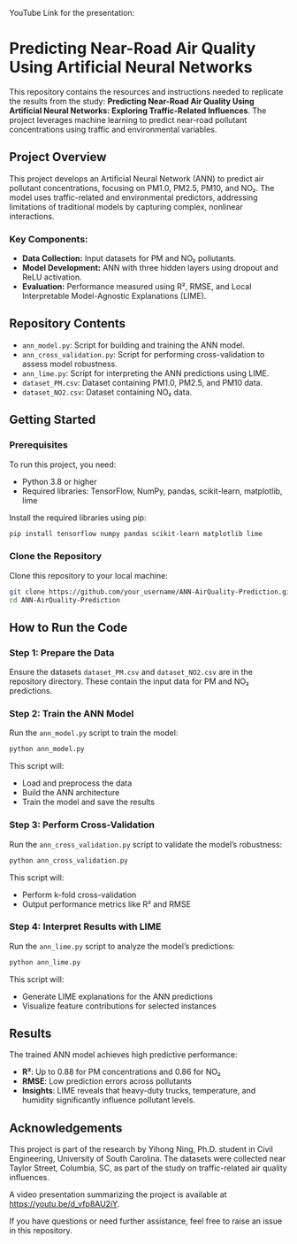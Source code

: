 YouTube Link for the presentation: 
# Predicting Near-Road Air Quality Using Artificial Neural Networks

This repository contains the resources and instructions needed to replicate the results from the study: **Predicting Near-Road Air Quality Using Artificial Neural Networks: Exploring Traffic-Related Influences**. The project leverages machine learning to predict near-road pollutant concentrations using traffic and environmental variables.


## Project Overview
This project develops an Artificial Neural Network (ANN) to predict air pollutant concentrations, focusing on PM1.0, PM2.5, PM10, and NO₂. The model uses traffic-related and environmental predictors, addressing limitations of traditional models by capturing complex, nonlinear interactions.

### Key Components:
- **Data Collection:** Input datasets for PM and NO₂ pollutants.
- **Model Development:** ANN with three hidden layers using dropout and ReLU activation.
- **Evaluation:** Performance measured using R², RMSE, and Local Interpretable Model-Agnostic Explanations (LIME).

## Repository Contents
- `ann_model.py`: Script for building and training the ANN model.
- `ann_cross_validation.py`: Script for performing cross-validation to assess model robustness.
- `ann_lime.py`: Script for interpreting the ANN predictions using LIME.
- `dataset_PM.csv`: Dataset containing PM1.0, PM2.5, and PM10 data.
- `dataset_NO2.csv`: Dataset containing NO₂ data.

## Getting Started
### Prerequisites
To run this project, you need:
- Python 3.8 or higher
- Required libraries: TensorFlow, NumPy, pandas, scikit-learn, matplotlib, lime

Install the required libraries using pip:
```bash
pip install tensorflow numpy pandas scikit-learn matplotlib lime
```

### Clone the Repository
Clone this repository to your local machine:
```bash
git clone https://github.com/your_username/ANN-AirQuality-Prediction.git
cd ANN-AirQuality-Prediction
```

## How to Run the Code
### Step 1: Prepare the Data
Ensure the datasets `dataset_PM.csv` and `dataset_NO2.csv` are in the repository directory. These contain the input data for PM and NO₂ predictions.

### Step 2: Train the ANN Model
Run the `ann_model.py` script to train the model:
```bash
python ann_model.py
```
This script will:
- Load and preprocess the data
- Build the ANN architecture
- Train the model and save the results

### Step 3: Perform Cross-Validation
Run the `ann_cross_validation.py` script to validate the model’s robustness:
```bash
python ann_cross_validation.py
```
This script will:
- Perform k-fold cross-validation
- Output performance metrics like R² and RMSE

### Step 4: Interpret Results with LIME
Run the `ann_lime.py` script to analyze the model’s predictions:
```bash
python ann_lime.py
```
This script will:
- Generate LIME explanations for the ANN predictions
- Visualize feature contributions for selected instances

## Results
The trained ANN model achieves high predictive performance:
- **R²**: Up to 0.88 for PM concentrations and 0.86 for NO₂
- **RMSE**: Low prediction errors across pollutants
- **Insights**: LIME reveals that heavy-duty trucks, temperature, and humidity significantly influence pollutant levels.

## Acknowledgements
This project is part of the research by Yihong Ning, Ph.D. student in Civil Engineering, University of South Carolina. The datasets were collected near Taylor Street, Columbia, SC, as part of the study on traffic-related air quality influences.

A video presentation summarizing the project is available at https://youtu.be/d_vfp8AU2iY.

If you have questions or need further assistance, feel free to raise an issue in this repository.
